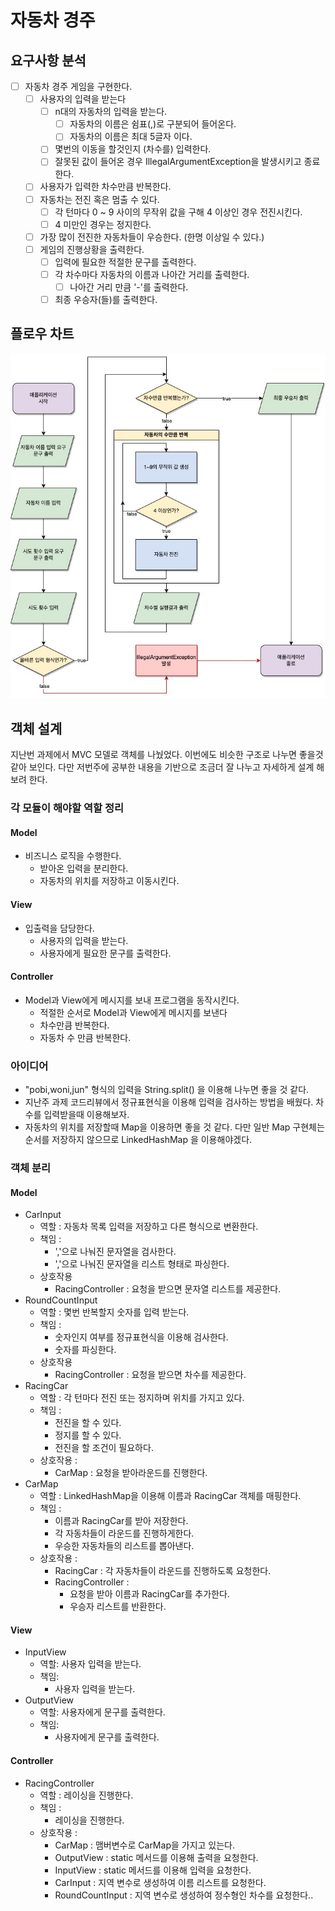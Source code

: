 
# 자동차 경주

## 요구사항 분석

- [ ] 자동차 경주 게임을 구현한다.
  - [ ] 사용자의 입력을 받는다
    - [ ] n대의 자동차의 입력을 받는다.
      - [ ] 자동차의 이름은 쉼표(,)로 구분되어 들어온다.
      - [ ] 자동차의 이름은 최대 5글자 이다.
    - [ ] 몇번의 이동을 할것인지 (차수를) 입력한다. 
    - [ ] 잘못된 값이 들어온 경우 IllegalArgumentException을 발생시키고 종료한다.
  - [ ] 사용자가 입력한 차수만큼 반복한다.
  - [ ] 자동차는 전진 혹은 멈출 수 있다.
    - [ ] 각 턴마다 0 ~ 9 사이의 무작위 값을 구해 4 이상인 경우 전진시킨다.
    - [ ] 4 미만인 경우는 정지한다.
  - [ ] 가장 많이 전진한 자동차들이 우승한다. (한명 이상일 수 있다.)
  - [ ] 게임의 진행상황을 출력한다.
    - [ ] 입력에 필요한 적절한 문구를 출력한다.
    - [ ] 각 차수마다 자동차의 이름과 나아간 거리를 출력한다.
      - [ ] 나아간 거리 만큼 '-'를 출력한다.
    - [ ] 최종 우승자(들)를 출력한다.

## 플로우 차트
![java-racingcar-6-flowchart.jpg](asset%2Fjava-racingcar-6-flowchart.jpg)

## 객체 설계

지난번 과제에서 MVC 모델로 객체를 나눴었다. 이번에도 비슷한 구조로 나누면 좋을것 같아 보인다.
다만 저번주에 공부한 내용을 기반으로 조금더 잘 나누고 자세하게 설계 해보려 한다.

### 각 모듈이 해야할 역할 정리
#### Model
- 비즈니스 로직을 수행한다.
  - 받아온 입력을 분리한다.
  - 자동차의 위치를 저장하고 이동시킨다.
#### View
- 입출력을 담당한다.
  - 사용자의 입력을 받는다.
  - 사용자에게 필요한 문구를 출력한다.
#### Controller
- Model과 View에게 메시지를 보내 프로그램을 동작시킨다.
  - 적절한 순서로 Model과 View에게 메시지를 보낸다
  - 차수만큼 반복한다.
  - 자동차 수 만큼 반복한다.

### 아이디어
- "pobi,woni,jun" 형식의 입력을 String.split() 을 이용해 나누면 좋을 것 같다.
- 지난주 과제 코드리뷰에서 정규표현식을 이용해 입력을 검사하는 방법을 배웠다. 차수를 입력받을때 이용해보자.
- 자동차의 위치를 저장할때 Map을 이용하면 좋을 것 같다. 다만 일반 Map 구현체는 순서를 저장하지 않으므로 LinkedHashMap 을 이용해야겠다.

### 객체 분리
#### Model
- CarInput
  - 역할 : 자동차 목록 입력을 저장하고 다른 형식으로 변환한다. 
  - 책임 : 
    - ','으로 나눠진 문자열을 검사한다.
    - ','으로 나눠진 문자열을 리스트 형태로 파싱한다.
  - 상호작용
    - RacingController : 요청을 받으면 문자열 리스트를 제공한다.
- RoundCountInput
  - 역할 : 몇번 반복할지 숫자를 입력 받는다.
  - 책임 : 
    - 숫자인지 여부를 정규표현식을 이용해 검사한다.
    - 숫자를 파싱한다.
  - 상호작용
    - RacingController : 요청을 받으면 차수를 제공한다.
- RacingCar
  - 역할 : 각 턴마다 전진 또는 정지하며 위치를 가지고 있다.
  - 책임 : 
    - 전진을 할 수 있다.
    - 정지를 할 수 있다.
    - 전진을 할 조건이 필요하다.
  - 상호작용 :
    - CarMap : 요청을 받아라운드를 진행한다. 
- CarMap
  - 역할 : LinkedHashMap을 이용해 이름과 RacingCar 객체를 매핑한다.
  - 책임 : 
    - 이름과 RacingCar를 받아 저장한다.
    - 각 자동차들이 라운드를 진행하게한다.
    - 우승한 자동차들의 리스트를 뽑아낸다.
  - 상호작용 :
    - RacingCar : 각 자동차들이 라운드를 진행하도록 요청한다.
    - RacingController : 
      - 요청을 받아 이름과 RacingCar를 추가한다.
      - 우승자 리스트를 반환한다.

#### View
- InputView
  - 역할: 사용자 입력을 받는다.
  - 책임: 
    - 사용자 입력을 받는다.
- OutputView
  - 역할: 사용자에게 문구를 출력한다.
  - 책임: 
    - 사용자에게 문구를 출력한다.

#### Controller
- RacingController
  - 역할 : 레이싱을 진행한다.
  - 책임 :
    - 레이싱을 진행한다.
  - 상호작용 : 
    - CarMap : 맴버변수로 CarMap을 가지고 있는다.
    - OutputView : static 메서드를 이용해 출력을 요청한다.
    - InputView : static 메서드를 이용해 입력을 요청한다.
    - CarInput : 지역 변수로 생성하여 이름 리스트를 요청한다.
    - RoundCountInput : 지역 변수로 생성하여 정수형인 차수를 요청한다..

